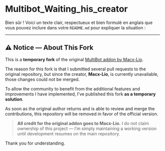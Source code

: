 # Multibot_Waiting_his_creator

Bien sûr ! Voici un texte clair, respectueux et bien formulé en anglais que vous pouvez inclure dans votre `README.md` pour expliquer la situation :

---

## ⚠️ Notice — About This Fork

This is a **temporary fork** of the original [MultiBot addon by Macx-Lio](https://github.com/Macx-Lio/MultiBot).

The reason for this fork is that I submitted several pull requests to the original repository, but since the creator, **Macx-Lio**, is currently unavailable, those changes could not be merged.

To allow the community to benefit from the additional features and improvements I have implemented, I’ve published this fork **as a temporary solution**.

As soon as the original author returns and is able to review and merge the contributions, this repository will be removed in favor of the official version.

> **All credit for the original addon goes to Macx-Lio.** I do not claim ownership of this project — I’m simply maintaining a working version until development resumes on the main repository.

Thank you for understanding.
